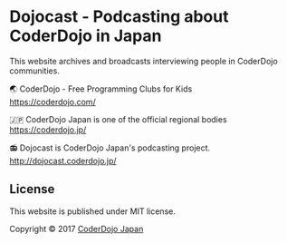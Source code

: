 # Dojocast - Podcasting about CoderDojo in Japan

This website archives and broadcasts interviewing people in CoderDojo communities.

🌏  CoderDojo - Free Programming Clubs for Kids   
https://coderdojo.com/

🇯🇵  CoderDojo Japan is one of the official regional bodies   
https://coderdojo.jp/

📻  Dojocast is CoderDojo Japan's podcasting project.
http://dojocast.coderdojo.jp/

## License

This website is published under MIT license.

Copyright &copy; 2017 [CoderDojo Japan](https://coderdojo.jp/)
